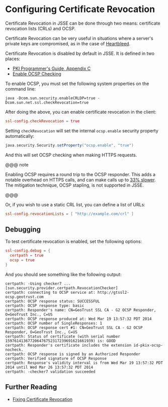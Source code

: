 <a id="certificaterevocation"></a>
# Configuring Certificate Revocation

Certificate Revocation in JSSE can be done through two means:
certificate revocation lists (CRLs) and OCSP.

Certificate Revocation can be very useful in situations where a server's
private keys are compromised, as in the case of
[Heartbleed](http://heartbleed.com).

Certificate Revocation is disabled by default in JSSE. It is defined in
two places:

 * [PKI Programmer's Guide, Appendix
C](https://docs.oracle.com/javase/8/docs/technotes/guides/security/certpath/CertPathProgGuide.html#AppC)
 * [Enable OCSP
Checking](https://blogs.oracle.com/xuelei/entry/enable_ocsp_checking)

To enable OCSP, you must set the following system properties on the
command line:

```
java -Dcom.sun.security.enableCRLDP=true -Dcom.sun.net.ssl.checkRevocation=true
```

After doing the above, you can enable certificate revocation in the
client:

```conf
ssl-config.checkRevocation = true
```

Setting `checkRevocation` will set the internal `ocsp.enable`
security property automatically:

```scala
java.security.Security.setProperty("ocsp.enable", "true")
```

And this will set OCSP checking when making HTTPS requests.

@@@ note

Enabling OCSP requires a round trip to the OCSP responder.
This adds a notable overhead on HTTPS calls, and can make calls up
to [33%
slower](https://blog.cloudflare.com/ocsp-stapling-how-cloudflare-just-made-ssl-30).
The mitigation technique, OCSP stapling, is not supported in JSSE.

@@@

Or, if you wish to use a static CRL list, you can define a list of URLs:

```conf
ssl-config.revocationLists = [ "http://example.com/crl" ]
```

## Debugging

To test certificate revocation is enabled, set the following options:

```conf
ssl-config.debug = {
  certpath = true
  ocsp = true
}
```

And you should see something like the following output:

```
certpath: -Using checker7 ... [sun.security.provider.certpath.RevocationChecker]
certpath: connecting to OCSP service at: http://gtssl2-ocsp.geotrust.com
certpath: OCSP response status: SUCCESSFUL
certpath: OCSP response type: basic
certpath: Responder's name: CN=GeoTrust SSL CA - G2 OCSP Responder, O=GeoTrust Inc., C=US
certpath: OCSP response produced at: Wed Mar 19 13:57:32 PDT 2014
certpath: OCSP number of SingleResponses: 1
certpath: OCSP response cert #1: CN=GeoTrust SSL CA - G2 OCSP Responder, O=GeoTrust Inc., C=US
certpath: Status of certificate (with serial number 159761413677206476752317239691621661939) is: GOOD
certpath: Responder's certificate includes the extension id-pkix-ocsp-nocheck.
certpath: OCSP response is signed by an Authorized Responder
certpath: Verified signature of OCSP Response
certpath: Response's validity interval is from Wed Mar 19 13:57:32 PDT 2014 until Wed Mar 26 13:57:32 PDT 2014
certpath: -checker7 validation succeeded
```

## Further Reading

 * [Fixing Certificate
Revocation](https://tersesystems.com/2014/03/22/fixing-certificate-revocation/)